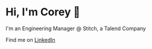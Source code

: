 # Hi, I'm Corey 👋

I'm an Engineering Manager @ Stitch, a Talend Company

Find me on <a href="linkedin.coreyruderman.com" target="_blank">LinkedIn</a>
